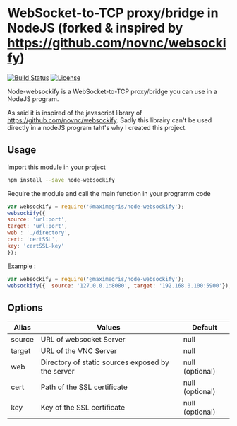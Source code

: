 # WebSocket-to-TCP proxy/bridge in NodeJS (forked & inspired by https://github.com/novnc/websockify)
[![Build Status](https://travis-ci.org/maximegris/node-websockify.svg?branch=master)](https://travis-ci.org/maximegris/node-websockify) 
[![License](https://img.shields.io/badge/license-MIT-green.svg?style=flat)](https://github.com/maximegris/node-websockify/blob/master/LICENSE.md)


Node-websockify is a WebSocket-to-TCP proxy/bridge you can use in a NodeJS program. 

As said it is inspired of the javascript library of https://github.com/novnc/websockify. Sadly this librairy can't be used directly in a nodeJS program taht's why I created this project.

## Usage ##

Import this module in your project

```bash
npm install --save node-websockify
```

Require the module and call the main function in your programm code

```javascript
var websockify = require('@maximegris/node-websockify');
websockify({
source: 'url:port',
target: 'url:port',
web : './directory',
cert: 'certSSL',
key: 'certSSL-key'
});
```

Example :

```javascript
var websockify = require('@maximegris/node-websockify');
websockify({  source: '127.0.0.1:8080', target: '192.168.0.100:5900'});
```

## Options ##

| Alias  | Values  | Default  |
|---|---|---|
| source | URL of websocket Server | null |
| target | URL of the VNC Server  | null  |
| web | Directory of static sources exposed by the server | null  (optional) |
| cert | Path of the SSL certificate | null (optional) |
| key | Key of the SSL certificate | null (optional) |

